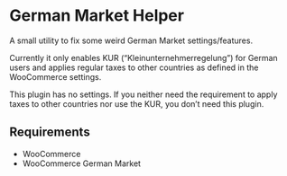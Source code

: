 # German Market Helper

A small utility to fix some weird German Market settings/features.

Currently it only enables KUR (“Kleinunternehmerregelung”) for German users and applies regular taxes to other countries as defined in the WooCommerce settings.

This plugin has no settings. If you neither need the requirement to apply taxes to other countries nor use the KUR, you don’t need this plugin.

## Requirements

* WooCommerce
* WooCommerce German Market